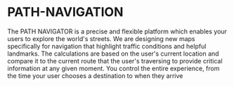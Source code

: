 # PATH-NAVIGATION
The PATH NAVIGATOR is a precise and flexible platform which enables your users to explore the world's streets. We are designing new maps specifically for navigation that highlight traffic conditions and helpful landmarks. The calculations are based on the user's current location and compare it to the current route that the user's traversing to provide critical information at any given moment. You control the entire experience, from the time your user chooses a destination to when they arrive
